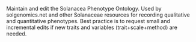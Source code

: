Maintain and edit the Solanacea Phenotype Ontology. 
Used by solgenomics.net and other Solanaceae resources for recording qualitative and quantitative phenotypes. 
Best practice is to request small and incremental edits if new traits and variables (trait+scale+method) are needed.  
